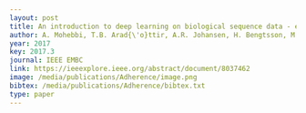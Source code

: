```yaml
--- 
layout: post
title: An introduction to deep learning on biological sequence data - examples and solutions
author: A. Mohebbi, T.B. Arad{\'o}ttir, A.R. Johansen, H. Bengtsson, M. Fraccaro, and M. M{\o}rup
year: 2017
key: 2017.3
journal: IEEE EMBC
link: https://ieeexplore.ieee.org/abstract/document/8037462 
image: /media/publications/Adherence/image.png
bibtex: /media/publications/Adherence/bibtex.txt
type: paper
---
```

